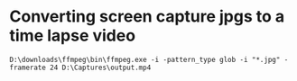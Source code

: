 # Converting screen capture jpgs to a time lapse video

```
D:\downloads\ffmpeg\bin\ffmpeg.exe -i -pattern_type glob -i "*.jpg" -framerate 24 D:\Captures\output.mp4
```
